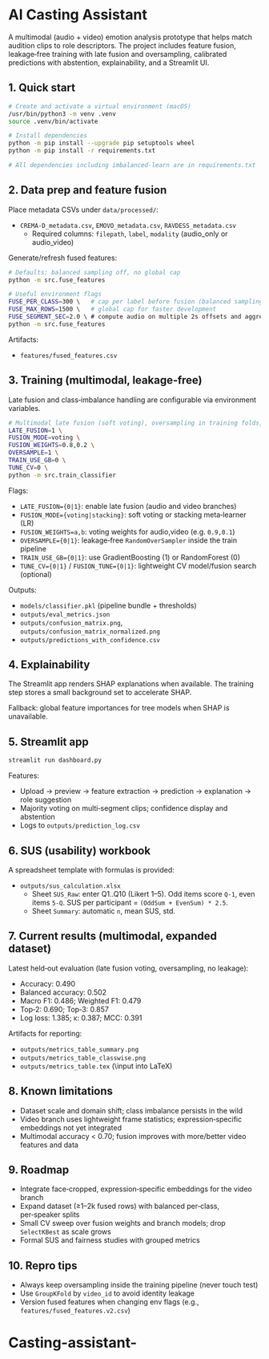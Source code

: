 # AI Casting Assistant

A multimodal (audio + video) emotion analysis prototype that helps match audition clips to role descriptors. The project includes feature fusion, leakage‑free training with late fusion and oversampling, calibrated predictions with abstention, explainability, and a Streamlit UI.

## 1. Quick start

```bash
# Create and activate a virtual environment (macOS)
/usr/bin/python3 -m venv .venv
source .venv/bin/activate

# Install dependencies
python -m pip install --upgrade pip setuptools wheel
python -m pip install -r requirements.txt

# All dependencies including imbalanced-learn are in requirements.txt
```

## 2. Data prep and feature fusion

Place metadata CSVs under `data/processed/`:
- `CREMA-D_metadata.csv`, `EMOVO_metadata.csv`, `RAVDESS_metadata.csv`
  - Required columns: `filepath`, `label`, `modality` (audio_only or audio_video)

Generate/refresh fused features:
```bash
# Defaults: balanced sampling off, no global cap
python -m src.fuse_features

# Useful environment flags
FUSE_PER_CLASS=300 \   # cap per label before fusion (balanced sampling)
FUSE_MAX_ROWS=1500 \   # global cap for faster development
FUSE_SEGMENT_SEC=2.0 \ # compute audio on multiple 2s offsets and aggregate
python -m src.fuse_features
```
Artifacts:
- `features/fused_features.csv`

## 3. Training (multimodal, leakage‑free)

Late fusion and class‑imbalance handling are configurable via environment variables.

```bash
# Multimodal late fusion (soft voting), oversampling in training folds, RandomForest base
LATE_FUSION=1 \
FUSION_MODE=voting \
FUSION_WEIGHTS=0.8,0.2 \
OVERSAMPLE=1 \
TRAIN_USE_GB=0 \
TUNE_CV=0 \
python -m src.train_classifier
```

Flags:
- `LATE_FUSION={0|1}`: enable late fusion (audio and video branches)
- `FUSION_MODE={voting|stacking}`: soft voting or stacking meta‑learner (LR)
- `FUSION_WEIGHTS=a,b`: voting weights for audio,video (e.g. `0.9,0.1`)
- `OVERSAMPLE={0|1}`: leakage‑free `RandomOverSampler` inside the train pipeline
- `TRAIN_USE_GB={0|1}`: use GradientBoosting (1) or RandomForest (0)
- `TUNE_CV={0|1}` / `FUSION_TUNE={0|1}`: lightweight CV model/fusion search (optional)

Outputs:
- `models/classifier.pkl` (pipeline bundle + thresholds)
- `outputs/eval_metrics.json`
- `outputs/confusion_matrix.png`, `outputs/confusion_matrix_normalized.png`
- `outputs/predictions_with_confidence.csv`

## 4. Explainability

The Streamlit app renders SHAP explanations when available. The training step stores a small background set to accelerate SHAP.

Fallback: global feature importances for tree models when SHAP is unavailable.

## 5. Streamlit app

```bash
streamlit run dashboard.py
```
Features:
- Upload → preview → feature extraction → prediction → explanation → role suggestion
- Majority voting on multi‑segment clips; confidence display and abstention
- Logs to `outputs/prediction_log.csv`

## 6. SUS (usability) workbook

A spreadsheet template with formulas is provided:
- `outputs/sus_calculation.xlsx`
  - Sheet `SUS_Raw`: enter Q1..Q10 (Likert 1–5). Odd items score `Q-1`, even items `5-Q`. SUS per participant = `(OddSum + EvenSum) * 2.5`.
  - Sheet `Summary`: automatic `n`, mean SUS, std.

## 7. Current results (multimodal, expanded dataset)

Latest held‑out evaluation (late fusion voting, oversampling, no leakage):
- Accuracy: 0.490
- Balanced accuracy: 0.502
- Macro F1: 0.486; Weighted F1: 0.479
- Top‑2: 0.690; Top‑3: 0.857
- Log loss: 1.385; κ: 0.387; MCC: 0.391

Artifacts for reporting:
- `outputs/metrics_table_summary.png`
- `outputs/metrics_table_classwise.png`
- `outputs/metrics_table.tex` (\input into LaTeX)

## 8. Known limitations
- Dataset scale and domain shift; class imbalance persists in the wild
- Video branch uses lightweight frame statistics; expression‑specific embeddings not yet integrated
- Multimodal accuracy < 0.70; fusion improves with more/better video features and data

## 9. Roadmap
- Integrate face‑cropped, expression‑specific embeddings for the video branch
- Expand dataset (≥1–2k fused rows) with balanced per‑class, per‑speaker splits
- Small CV sweep over fusion weights and branch models; drop `SelectKBest` as scale grows
- Formal SUS and fairness studies with grouped metrics

## 10. Repro tips
- Always keep oversampling inside the training pipeline (never touch test)
- Use `GroupKFold` by `video_id` to avoid identity leakage
- Version fused features when changing env flags (e.g., `features/fused_features.v2.csv`)
# Casting-assistant-
